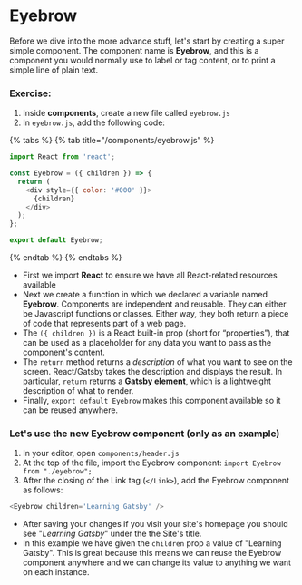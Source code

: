 # Eyebrow

Before we dive into the more advance stuff, let's start by creating a super simple component. The component name is **Eyebrow**, and this is a component you would normally use to label or tag content, or to print a simple line of plain text.

### Exercise:

1. Inside **components**, create a new file called `eyebrow.js`
2. In `eyebrow.js`, add the following code:

{% tabs %}
{% tab title="/components/eyebrow.js" %}
```javascript
import React from 'react';

const Eyebrow = ({ children }) => {
  return (
    <div style={{ color: '#000' }}>
      {children}
    </div>
  );
};

export default Eyebrow;
```
{% endtab %}
{% endtabs %}

* First we import **React** to ensure we have all React-related resources available
* Next we create a function in which we declared a variable named **Eyebrow**.  Components are independent and reusable. They can either be Javascript functions or classes. Either way, they both return a piece of code that represents part of a web page.
* The `({ children })` is a React built-in prop \(short for “properties”\), that can be used as a placeholder for any data you want to pass as the component's content.
* The `return` method returns a _description_ of what you want to see on the screen.  React/Gatsby takes the description and displays the result. In particular, `return` returns a **Gatsby element**, which is a lightweight description of what to render.
* Finally, `export default Eyebrow` makes this component available so it can be reused anywhere.

### Let's use the new Eyebrow component \(only as an example\)

1. In your editor, open `components/header.js`
2. At the top of the file, import the Eyebrow component: `import Eyebrow from "./eyebrow";`
3. After the closing of the Link tag \(`</Link>`\), add the Eyebrow component as follows:

```javascript
<Eyebrow children='Learning Gatsby' />
```

* After saving your changes if you visit your site's homepage you should see "_Learning Gatsby_" under the the Site's title.
* In this example we have given the `children` prop a value of "Learning Gatsby".  This is great because this means we can reuse the Eyebrow component anywhere and we can change its value to anything we want on each instance.

